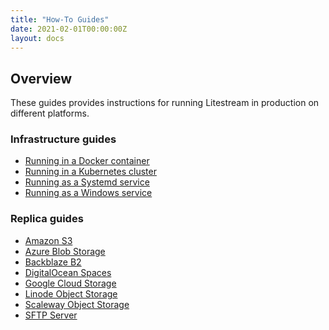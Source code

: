 ```yaml
---
title: "How-To Guides"
date: 2021-02-01T00:00:00Z
layout: docs
---
```


## Overview

These guides provides instructions for running Litestream in production on
different platforms.

### Infrastructure guides

- [Running in a Docker container](/guides/docker)
- [Running in a Kubernetes cluster](/guides/kubernetes)
- [Running as a Systemd service](/guides/systemd)
- [Running as a Windows service](/guides/windows)

### Replica guides

- [Amazon S3](/guides/s3)
- [Azure Blob Storage](/guides/azure)
- [Backblaze B2](/guides/backblaze)
- [DigitalOcean Spaces](/guides/digitalocean)
- [Google Cloud Storage](/guides/gcs)
- [Linode Object Storage](/guides/linode)
- [Scaleway Object Storage](/guides/scaleway)
- [SFTP Server](/guides/sftp)
